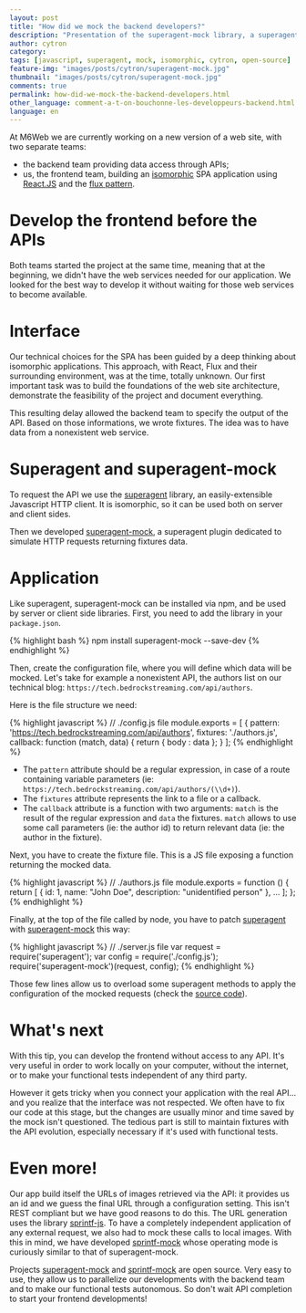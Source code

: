 ```yaml
---
layout: post
title: "How did we mock the backend developers?"
description: "Presentation of the superagent-mock library, a superagent plugin allowing to simulate HTTP calls by returning data fixtures based on the requested URL."
author: cytron
category:
tags: [javascript, superagent, mock, isomorphic, cytron, open-source]
feature-img: "images/posts/cytron/superagent-mock.jpg"
thumbnail: "images/posts/cytron/superagent-mock.jpg"
comments: true
permalink: how-did-we-mock-the-backend-developers.html
other_language: comment-a-t-on-bouchonne-les-developpeurs-backend.html
language: en
---
```



At M6Web we are currently working on a new version of a web site, with two separate teams: 
- the backend team providing data access through APIs;
- us, the frontend team, building an [isomorphic][isomorphic] SPA application using [React.JS][react-website] and the [flux pattern][flux-website].
  
# Develop the frontend before the APIs

Both teams started the project at the same time, meaning that at the beginning, we didn't have the web services needed for our application. We looked for the best way to develop it without waiting for those web services to become available.
  
# Interface
  
Our technical choices for the SPA has been guided by a deep thinking about isomorphic applications. This approach, with React, Flux and their surrounding environment, was at the time, totally unknown. Our first important task was to build the foundations of the web site architecture, demonstrate the feasibility of the project and document everything.
  
This resulting delay allowed the backend team to specify the output of the API. Based on those informations, we wrote fixtures. The idea was to have data from a nonexistent web service.
  
# Superagent and superagent-mock
  
To request the API we use the [superagent][superagent] library, an easily-extensible Javascript HTTP client. It is isomorphic, so it can be used both on server and client sides.
  
Then we developed [superagent-mock][superagent-mock], a superagent plugin dedicated to simulate HTTP requests returning fixtures data.

# Application
  
Like superagent, superagent-mock can be installed via npm, and be used by server or client side libraries. First, you need to add the library in your `package.json`.
  
{% highlight bash %}
npm install superagent-mock --save-dev
{% endhighlight %}  

Then, create the configuration file, where you will define which data will be mocked. Let's take for example a nonexistent API, the authors list on our technical blog: `https://tech.bedrockstreaming.com/api/authors`.

Here is the file structure we need: 

{% highlight javascript %}
// ./config.js file
module.exports = [
  {
    pattern: 'https://tech.bedrockstreaming.com/api/authors',
    fixtures: './authors.js',
    callback: function (match, data) {
      return { body : data };
    }
];
{% endhighlight %}

* The `pattern` attribute should be a regular expression, in case of a route containing variable parameters (ie: `https://tech.bedrockstreaming.com/api/authors/(\\d+)`).
* The `fixtures` attribute represents the link to a file or a callback.
* The `callback` attribute is a function with two arguments: `match` is the result of the regular expression and `data` the fixtures. `match` allows to use some call parameters (ie: the author id) to return relevant data (ie: the author in the fixture).

Next, you have to create the fixture file. This is a JS file exposing a function returning the mocked data.

{% highlight javascript %}
// ./authors.js file
module.exports = function () {
  return [
    {
      id: 1,
      name: "John Doe",
      description: "unidentified person"
    },
    ...
  ];
};
{% endhighlight %}

Finally, at the top of the file called by node, you have to patch [superagent][superagent] with [superagent-mock][superagent-mock] this way: 

{% highlight javascript %}
// ./server.js file
var request = require('superagent');
var config = require('./config.js');
require('superagent-mock')(request, config);
{% endhighlight %}

Those few lines allow us to overload some superagent methods to apply the configuration of the mocked requests (check the [source code][superagent-mock-source]).

# What's next 

With this tip, you can develop the frontend without access to any API. It's very useful in order to work locally on your computer, without the internet, or to make your functional tests independent of any third party.

However it gets tricky when you connect your application with the real API... and you realize that the interface was not respected. We often have to fix our code at this stage, but the changes are usually minor and time saved by the mock isn't questioned. The tedious part is still to maintain fixtures with the API evolution, especially necessary if it's used with functional tests.

# Even more!

Our app build itself the URLs of images retrieved via the API: it provides us an id and we guess the final URL through a configuration setting. This isn't REST compliant but we have good reasons to do this. The URL generation uses the library [sprintf-js][sprintf-js]. To have a completely independent application of any external request, we also had to mock these calls to local images. With this in mind, we have developed [sprintf-mock][sprintf-mock] whose operating mode is curiously similar to that of superagent-mock.

Projects [superagent-mock][superagent-mock] and [sprintf-mock][sprintf-mock] are open source. Very easy to use, they allow us to parallelize our developments with the backend team and to make our functional tests autonomous. So don't wait API completion to start your frontend developments!

[react-website]: https://facebook.github.io/react/
[flux-website]: https://facebook.github.io/flux/
[isomorphic]: https://isomorphic.net/javascript
[superagent]: https://visionmedia.github.io/superagent/
[webpack]: https://webpack.github.io/
[browserify]: https://browserify.org/
[superagent-mock]: https://github.com/BedrockStreaming/superagent-mock
[superagent-mock-source]: https://github.com/BedrockStreaming/superagent-mock/blob/master/superagent-mock.js
[sprintf-js]: https://github.com/alexei/sprintf.js
[sprintf-mock]: https://github.com/BedrockStreaming/sprintf-mock
[kenny-isomorphic-post]: https://tech.bedrockstreaming.com/2014/12/04/isomorphic-single-page-app-parfaite-react-flux
